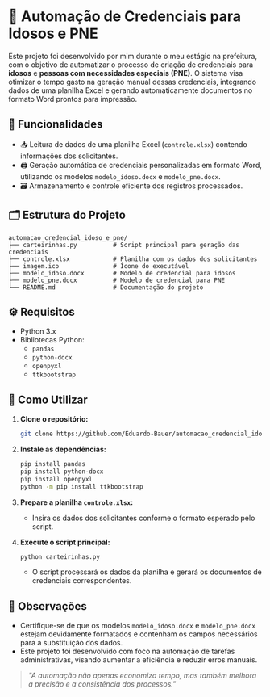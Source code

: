 # 🧾 Automação de Credenciais para Idosos e PNE

Este projeto foi desenvolvido por mim durante o meu estágio na prefeitura, com o objetivo de automatizar o processo de criação de credenciais para **idosos** e **pessoas com necessidades especiais (PNE)**. O sistema visa otimizar o tempo gasto na geração manual dessas credenciais, integrando dados de uma planilha Excel e gerando automaticamente documentos no formato Word prontos para impressão.

## 📌 Funcionalidades

- 📥 Leitura de dados de uma planilha Excel (`controle.xlsx`) contendo informações dos solicitantes.
- 🖨️ Geração automática de credenciais personalizadas em formato Word, utilizando os modelos `modelo_idoso.docx` e `modelo_pne.docx`.
- 🗃️ Armazenamento e controle eficiente dos registros processados.

## 🗂️ Estrutura do Projeto

```
automacao_credencial_idoso_e_pne/
├── carteirinhas.py          # Script principal para geração das credenciais
├── controle.xlsx            # Planilha com os dados dos solicitantes
├── imagem.ico               # Ícone do executável
├── modelo_idoso.docx        # Modelo de credencial para idosos
├── modelo_pne.docx          # Modelo de credencial para PNE
└── README.md                # Documentação do projeto
```

## ⚙️ Requisitos

- Python 3.x
- Bibliotecas Python:
  - `pandas`
  - `python-docx`
  - `openpyxl`
  - `ttkbootstrap`

## 🚀 Como Utilizar

1. **Clone o repositório:**

   ```bash
   git clone https://github.com/Eduardo-Bauer/automacao_credencial_idoso_e_pne.git
   ```

2. **Instale as dependências:**

   ```bash
   pip install pandas
   pip install python-docx
   pip install openpyxl
   python -m pip install ttkbootstrap
   ```

3. **Prepare a planilha `controle.xlsx`:**

   - Insira os dados dos solicitantes conforme o formato esperado pelo script.

4. **Execute o script principal:**

   ```bash
   python carteirinhas.py
   ```

   - O script processará os dados da planilha e gerará os documentos de credenciais correspondentes.

## 🧠 Observações

- Certifique-se de que os modelos `modelo_idoso.docx` e `modelo_pne.docx` estejam devidamente formatados e contenham os campos necessários para a substituição dos dados.
- Este projeto foi desenvolvido com foco na automação de tarefas administrativas, visando aumentar a eficiência e reduzir erros manuais.

> *"A automação não apenas economiza tempo, mas também melhora a precisão e a consistência dos processos."*
